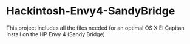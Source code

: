 # Hackintosh-Envy4-SandyBridge
This project includes all the files needed for an optimal OS X El Capitan Install on the HP Envy 4 (Sandy Bridge)
